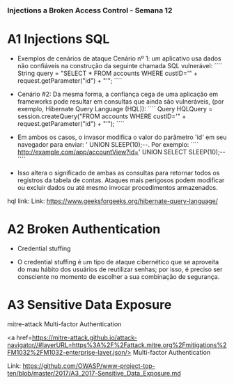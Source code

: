 
  <h3> Injections a Broken Access Control - Semana 12 </h3>  </p>

# A1 Injections SQL

- Exemplos de cenários de ataque
Cenário nº 1: um aplicativo usa dados não confiáveis ​​na construção da seguinte chamada SQL vulnerável:
´´´´
String query = "SELECT \* FROM accounts WHERE custID='" + request.getParameter("id") + "'";
´´´´
- Cenário #2: Da mesma forma, a confiança cega de uma aplicação em frameworks pode resultar em consultas que ainda são vulneráveis, (por exemplo, Hibernate Query Language (HQL)):
´´´´
 Query HQLQuery = session.createQuery("FROM accounts WHERE custID='" + request.getParameter("id") + "'");
 ´´´´
- Em ambos os casos, o invasor modifica o valor do parâmetro 'id' em seu navegador para enviar: ' UNION SLEEP(10);--. Por exemplo:
´´´´
http://example.com/app/accountView?id=' UNION SELECT SLEEP(10);--
´´´´

- Isso altera o significado de ambas as consultas para retornar todos os registros da tabela de contas. Ataques mais perigosos podem modificar ou excluir dados ou até mesmo invocar procedimentos armazenados.

hql link: Link: https://www.geeksforgeeks.org/hibernate-query-language/

# A2 Broken Authentication

- Credential stuffing

- O credential stuffing é um tipo de ataque cibernético que se aproveita do mau hábito dos usuários de reutilizar senhas; por isso, é preciso ser consciente no momento de escolher a sua combinação de segurança.

# A3 Sensitive Data Exposure

mitre-attack Multi-factor Authentication  </p>
<a href=https://mitre-attack.github.io/attack-navigator//#layerURL=https%3A%2F%2Fattack.mitre.org%2Fmitigations%2FM1032%2FM1032-enterprise-layer.json/> Multi-factor Authentication </a>  </p>

Link: https://github.com/OWASP/www-project-top-ten/blob/master/2017/A3_2017-Sensitive_Data_Exposure.md